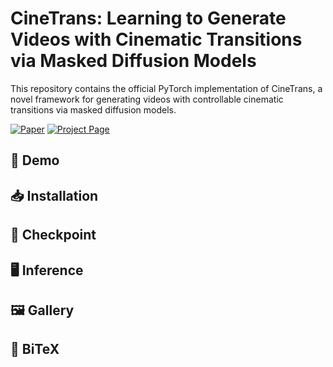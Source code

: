 # CineTrans: Learning to Generate Videos with Cinematic Transitions via Masked Diffusion Models

This repository contains the official PyTorch implementation of CineTrans, a novel framework for generating videos with controllable cinematic transitions via masked diffusion models.

[![Paper](https://img.shields.io/badge/Paper-arXiv-red)](你的论文链接) [![Project Page](https://img.shields.io/badge/Project-Website-blue)](你的项目网页链接)

## 🎥 Demo


## 📥 Installation  
## 🤗 Checkpoint  
## 🖥️ Inference  
## 🖼️ Gallery  
## 📑 BiTeX  
